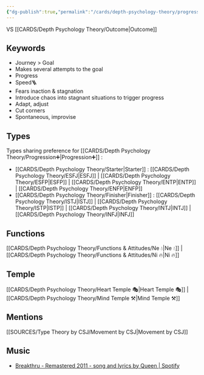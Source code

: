 ```yaml
---
{"dg-publish":true,"permalink":"/cards/depth-psychology-theory/progression/","noteIcon":"","created":"2023-01-01T13:12:17.828+01:00","updated":"2023-04-07T16:23:22.244+02:00"}
---
```



VS [[CARDS/Depth Psychology Theory/Outcome\|Outcome]]

## Keywords
- Journey > Goal
- Makes several attempts to the goal
- Progress
- Speed🪜
- Fears inaction & stagnation
- Introduce chaos into stagnant situations to trigger progress 
- Adapt, adjust
- Cut corners
- Spontaneous, improvise 

## Types 
Types sharing preference for [[CARDS/Depth Psychology Theory/Progression➕\|Progression➕]] : 
- [[CARDS/Depth Psychology Theory/Starter\|Starter]] : [[CARDS/Depth Psychology Theory/ESFJ\|ESFJ]] | [[CARDS/Depth Psychology Theory/ESFP\|ESFP]] | [[CARDS/Depth Psychology Theory/ENTP\|ENTP]] | [[CARDS/Depth Psychology Theory/ENFP\|ENFP]] 
- [[CARDS/Depth Psychology Theory/Finisher\|Finisher]] : [[CARDS/Depth Psychology Theory/ISTJ\|ISTJ]] | [[CARDS/Depth Psychology Theory/ISTP\|ISTP]] | [[CARDS/Depth Psychology Theory/INTJ\|INTJ]] | [[CARDS/Depth Psychology Theory/INFJ\|INFJ]] 

## Functions 
[[CARDS/Depth Psychology Theory/Functions & Attitudes/Ne 💧\|Ne 💧]] | [[CARDS/Depth Psychology Theory/Functions & Attitudes/Ni 🔥\|Ni 🔥]] 

## Temple 
[[CARDS/Depth Psychology Theory/Heart Temple 🎭\|Heart Temple 🎭]] | [[CARDS/Depth Psychology Theory/Mind Temple ⚒️\|Mind Temple ⚒️]]

## Mentions
[[SOURCES/Type Theory by CSJ/Movement by CSJ\|Movement by CSJ]]


## Music
- [Breakthru - Remastered 2011 - song and lyrics by Queen | Spotify](https://open.spotify.com/track/5Nuxdf0f5PpaeaPm4jrhiE?si=d848e45199bc4520)
